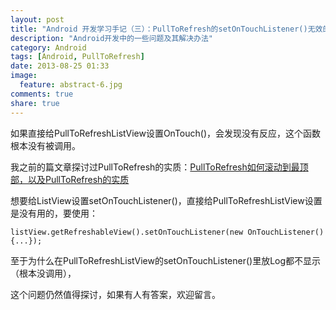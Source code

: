 ```yaml
---
layout: post
title: "Android 开发学习手记（三）：PullToRefresh的setOnTouchListener()无效的问题"
description: "Android开发中的一些问题及其解决办法"
category: Android
tags: [Android, PullToRefresh]
date: 2013-08-25 01:33
image:
  feature: abstract-6.jpg
comments: true
share: true
---
```


如果直接给PullToRefreshListView设置OnTouch()，会发现没有反应，这个函数根本没有被调用。

我之前的篇文章探讨过PullToRefresh的实质：[PullToRefresh如何滚动到最顶部，以及PullToRefresh的实质](http://www.dss886.com/android/2013/08/25/Android-%E5%BC%80%E5%8F%91%E5%AD%A6%E4%B9%A0%E6%89%8B%E8%AE%B0%EF%BC%88%E4%BA%8C%EF%BC%89%EF%BC%9APullToRefresh%E5%A6%82%E4%BD%95%E6%BB%9A%E5%8A%A8%E5%88%B0%E6%9C%80%E9%A1%B6%E9%83%A8%EF%BC%8C%E4%BB%A5%E5%8F%8APullToRefresh%E7%9A%84%E5%AE%9E%E8%B4%A8/)

想要给ListView设置setOnTouchListener()，直接给PullToRefreshListView设置是没有用的，要使用：

	listView.getRefreshableView().setOnTouchListener(new OnTouchListener(){...});

至于为什么在PullToRefreshListView的setOnTouchListener()里放Log都不显示（根本没调用），

这个问题仍然值得探讨，如果有人有答案，欢迎留言。